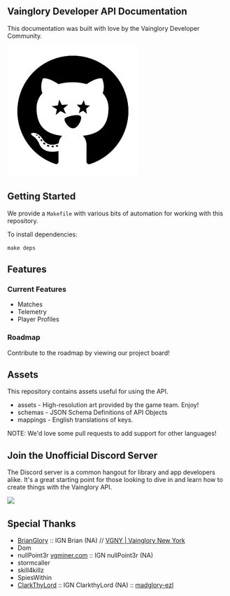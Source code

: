 Vainglory Developer API Documentation
-------------
This documentation was built with love by the Vainglory Developer Community.

![Image of OctOPAF](https://github.com/BrianGlory/images/blob/master/octopaf.png)

## Getting Started

We provide a `Makefile` with various bits of automation for working with this repository.

To install dependencies:

    make deps

## Features

### Current Features

* Matches
* Telemetry
* Player Profiles

### Roadmap

Contribute to the roadmap by viewing our project board!


Assets
--------------------

This repository contains assets useful for using the API.

  * assets - High-resolution art provided by the game team.  Enjoy!
  * schemas - JSON Schema Definitions of API Objects
  * mappings - English translations of keys.

NOTE: We'd love some pull requests to add support for other languages!

Join the Unofficial Discord Server
--------------------

The Discord server is a common hangout for library and app developers alike. It's a great starting point for those looking to dive in and learn how to create things with the Vainglory API.

[![](https://discordapp.com/api/guilds/81384788765712384/embed.png)](https://discord.gg/sD7j8P)

Special Thanks
--------------------
  * [BrianGlory](http://twitter.com/BrianGlory) :: IGN Brian (NA) // [VGNY | Vainglory New York](http://www.vgny.org)
  * Dom
  * nullPoint3r [vgminer.com](http://www.vgminer.com) :: IGN nullPoint3r (NA)
  * stormcaller
  * skill4killz
  * SpiesWithin
  * [ClarkThyLord](https://github.com/ClarkThyLord) :: IGN ClarkthyLord (NA) :: [madglory-ezl](https://github.com/ClarkThyLord/madglory-ezl)
